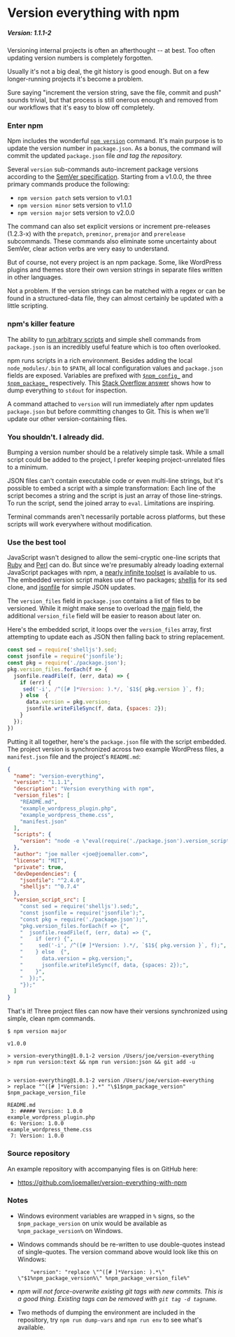 
# Version everything with npm
##### Version: 1.1.1-2

Versioning internal projects is often an afterthought -- at best. Too often updating version numbers is completely forgotten.

Usually it's not a big deal, the git history is good enough. But on a few longer-running projects it's become a problem.

Sure saying "increment the version string, save the file, commit and push" sounds trivial, but that process is still onerous enough and removed from our workflows that it's easy to blow off completely.


### Enter npm 

Npm includes the wonderful [`npm version`][npm version] command. It's main purpose is to update the version number in `package.json`. As a bonus, the command will commit the updated `package.json` file *and tag the repository.*

Several `version` sub-commands auto-increment package versions according to the [SemVer specification][semver]. Starting from a v1.0.0, the three primary commands produce the  following:

* `npm version patch` sets version to v1.0.1
* `npm version minor` sets version to v1.1.0
* `npm version major` sets version to v2.0.0

The command can also set explicit versions or increment pre-releases (1.2.3-x) with the `prepatch`, `preminor`, `premajor` and `prerelease` subcommands. These commands also eliminate some uncertainty about SemVer, clear action verbs are very easy to understand.

But of course, not every project is an npm package. Some, like WordPress plugins and themes store their own version strings in separate files written in other languages. 

Not a problem. If the version strings can be matched with a regex or can be found in a structured-data file, they can almost certainly be updated with a little scripting.

### npm's killer feature

The ability to [run arbitrary scripts][npm scripts] and simple shell commands from `package.json` is an incredibly useful feature which is too often overlooked. 

npm runs scripts in a rich environment. Besides adding the local `node_modules/.bin` to `$PATH`, all local configuration values and `package.json` fields are exposed. Variables are prefixed with [`$npm_config_`][config vars] and [`$npm_package_`][package.json vars] respectively. This [Stack Overflow answer][so] shows how to dump everything to `stdout` for inspection. 

A command attached to `version` will run immediately after npm updates `package.json` but before committing changes to Git. This is when we'll update our other version-containing files.

### You shouldn't. I already did.

Bumping a version number should be a relatively simple task. While a small script could be added to the project, I prefer keeping project-unrelated files to a minimum. 

JSON files can't contain executable code or even multi-line strings, but it's possible to embed a script with a simple transformation: Each line of the script becomes a string and the script is just an array of those line-strings. To run the script, send the joined array to `eval`. Limitations are inspiring.

Terminal commands aren't necessarily portable across platforms, but these scripts will work everywhere without modification. 

### Use the best tool

JavaScript wasn't designed to allow the semi-cryptic one-line scripts that [Ruby][] and [Perl][] can do. But since we're presumably already loading external JavaScript packages with npm, a [nearly infinite toolset][npm] is available to us. The embedded version script makes use of two packages; [shelljs][] for its sed clone, and [jsonfile][] for simple JSON updates. 

The `version_files` field in `package.json` contains a list of files to be versioned. While it might make sense to overload the [main][] field, the additional `version_file` field will be easier to reason about later on. 

Here's the embedded script, it loops over the `version_files` array, first attempting to update each as JSON then falling back to string replacement.

```javascript
const sed = require('shelljs').sed;
const jsonfile = require('jsonfile');
const pkg = require('./package.json');
pkg.version_files.forEach(f => {
  jsonfile.readFile(f, (err, data) => {
    if (err) {
     sed('-i', /^([# ]*Version: ).*/, `$1${ pkg.version }`, f);
    } else  {
      data.version = pkg.version;
      jsonfile.writeFileSync(f, data, {spaces: 2});
    }
  });
})
```


Putting it all together, here's the `package.json` file with the script embedded. The project version is synchronized across two example WordPress files, a `manifest.json` file and the project's `README.md`:

```json
{
  "name": "version-everything",
  "version": "1.1.1",
  "description": "Version everything with npm",
  "version_files": [
    "README.md",
    "example_wordpress_plugin.php",
    "example_wordpress_theme.css",
    "manifest.json"
  ],
  "scripts": {
    "version": "node -e \"eval(require('./package.json').version_script_src.join(''))\" && git add -u"
  },
  "author": "joe maller <joe@joemaller.com>",
  "license": "MIT",
  "private": true,
  "devDependencies": {
    "jsonfile": "^2.4.0",
    "shelljs": "^0.7.4"
  },
  "version_script_src": [
    "const sed = require('shelljs').sed;",
    "const jsonfile = require('jsonfile');",
    "const pkg = require('./package.json');",
    "pkg.version_files.forEach(f => {",
    "  jsonfile.readFile(f, (err, data) => {",
    "    if (err) {",
    "     sed('-i', /^([# ]*Version: ).*/, `$1${ pkg.version }`, f);",
    "    } else  {",
    "      data.version = pkg.version;",
    "      jsonfile.writeFileSync(f, data, {spaces: 2});",
    "    }",
    "  });",
    "});"
  ]
}

```


That's it! Three project files can now have their versions synchronized using simple, clean npm commands.

```text
$ npm version major

v1.0.0

> version-everything@1.0.1-2 version /Users/joe/version-everything
> npm run version:text && npm run version:json && git add -u


> version-everything@1.0.1-2 version /Users/joe/version-everything
> replace "^([# ]*Version: ).*" "\$1$npm_package_version" $npm_package_version_file

README.md
 3: ##### Version: 1.0.0
example_wordpress_plugin.php
 6: Version: 1.0.0
example_wordpress_theme.css
 7: Version: 1.0.0

```

### Source repository

An example repository with accompanying files is on GitHub here:

* https://github.com/joemaller/version-everything-with-npm

### Notes

* Windows evironment variables are wrapped in `%` signs, so the `$npm_package_version` on unix would be available as `%npm_package_version%` on Windows. 

* Windows commands should be re-written to use double-quotes instead of single-quotes. The version command above would look like this on Windows:
     
          "version": "replace \"^([# ]*Version: ).*\" \"$1%npm_package_version%\" %npm_package_version_file%"


* *npm will not force-overwrite existing git tags with new commits. This is a good thing. Existing tags can be removed with `git tag -d tagname`.*

* Two methods of dumping the environment are included in the repository, try `npm run dump-vars` and `npm run env` to see what's available.







[so]: http://stackoverflow.com/a/19381235/503463
[npm version]: https://docs.npmjs.com/cli/version
[main]: https://docs.npmjs.com/files/package.json#main
[sed]: http://www.grymoire.com/Unix/Sed.html
[semver]: http://semver.org/

[npm scripts]: https://docs.npmjs.com/misc/scripts
[package.json vars]: https://docs.npmjs.com/misc/scripts#packagejson-vars
[config vars]: https://docs.npmjs.com/misc/scripts#configuration
[replace]: https://www.npmjs.com/package/replace

[glob]: https://github.com/isaacs/node-glob
[perl]: http://www.math.harvard.edu/computing/perl/oneliners.txt
[ruby]: http://reference.jumpingmonkey.org/programming_languages/ruby/ruby-one-liners.html
[npm]: https://www.npmjs.com/
[jsonfile]: https://www.npmjs.com/package/jsonfile
[shelljs]: https://www.npmjs.com/package/shelljs
[compose]: https://www.keithcirkel.co.uk/how-to-use-npm-as-a-build-tool/#running-multiple-tasks